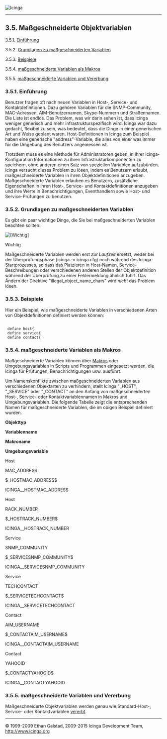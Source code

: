  ![Icinga](../images/logofullsize.png "Icinga") 

* * * * *

3.5. Maßgeschneiderte Objektvariablen
-------------------------------------

3.5.1. [Einführung](customobjectvars.md#introduction)

3.5.2. [Grundlagen zu maßgeschneiderten
Variablen](customobjectvars.md#basicscustomvars)

3.5.3. [Beispiele](customobjectvars.md#examples)

3.5.4. [maßgeschneiderte Variablen als
Makros](customobjectvars.md#customvarsasmacros)

3.5.5. [maßgeschneiderte Variablen und
Vererbung](customobjectvars.md#inheritancecustomvars)

### 3.5.1. Einführung

Benutzer fragen oft nach neuen Variablen in Host-, Service- und
Kontaktdefinitionen. Dazu gehören Variablen für die SNMP-Community,
MAC-Adressen, AIM-Benutzernamen, Skype-Nummern und Straßennamen. Die
Liste ist endlos. Das Problem, was wir darin sehen ist, dass Icinga
weniger generisch und mehr infrastrukturspezifisch wird. Icinga war dazu
gedacht, flexibel zu sein, was bedeutet, dass die Dinge in einer
generischen Art und Weise geplant waren. Host-Definitionen in Icinga zum
Beispiel haben eine generische "address"-Variable, die alles von einer
was immer für die Umgebung des Benutzers angemessen ist.

Trotzdem muss es eine Methode für Administratoren geben, in ihrer
Icinga-Konfiguration Informationen zu ihren Infrastrukturkomponenten zu
speichern, ohne anderen einen Satz von speziellen Variablen aufzubürden.
Icinga versucht dieses Problem zu lösen, indem es Benutzern erlaubt,
maßgeschneiderte Variablen in ihren Objektdefinitionen anzugeben.
Maßgeschneiderte Variablen erlauben es Benutzern, zusätzliche
Eigenschaften in ihren Host-, Service- und Kontaktdefinitionen anzugeben
und ihre Werte in Benachrichtigungen, Eventhandlern sowie Host- und
Service-Prüfungen zu benutzen.

### 3.5.2. Grundlagen zu maßgeschneiderten Variablen

Es gibt ein paar wichtige Dinge, die Sie bei maßgeschneiderten Variablen
beachten sollten:





![[Wichtig]](../images/important.png)

Wichtig

Maßgeschneiderte Variablen werden erst *zur Laufzeit* ersetzt, weder bei
der Überprüfungsphase (icinga -v icinga.cfg) noch während des
Icinga-Startprozesses, so dass das Platzieren in Host-Namen,
Service-Beschreibungen oder verschiedenen anderen Stellen der
Objektdefinition während der Überprüfung zu einer Fehlermeldung ähnlich
führt. Das Ändern der Direktive "illegal\_object\_name\_chars" wird
*nicht* das Problem lösen.

### 3.5.3. Beispiele

Hier ein Beispiel, wie maßgeschneiderte Variablen in verschiedenen Arten
von Objektdefinitionen definiert werden können:

<pre><code>
 define host{
 define service{
 define contact{
</code></pre>

### 3.5.4. maßgeschneiderte Variablen als Makros

Maßgeschneiderte Variablen können über
[Makros](macros.md "5.2. Makros verstehen und wie sie arbeiten") oder
Umgebungsvariablen in Scripts und Programmen eingesetzt werden, die
Icinga für Prüfungen, Benachrichtigungen usw. ausführt.

Um Namenskonflikte zwischen maßgeschneiderten Variablen aus
verschiedenen Objektarten zu verhindern, stellt Icinga "\_HOST",
"\_SERVICE" oder "\_CONTACT" an den Anfang von maßgeschneiderten Host-,
Service- oder Kontaktvariablennamen in Makros und Umgebungsvariablen.
Die folgende Tabelle zeigt die entsprechenden Namen für maßgeschneiderte
Variablen, die im obigen Beispiel definiert wurden.

**Objekttyp**

**Variablenname**

**Makroname**

**Umgebungsvariable**

Host

MAC\_ADDRESS

\$\_HOSTMAC\_ADDRESS\$

ICINGA\_\_HOSTMAC\_ADDRESS

Host

RACK\_NUMBER

\$\_HOSTRACK\_NUMBER\$

ICINGA\_\_HOSTRACK\_NUMBER

Service

SNMP\_COMMUNITY

\$\_SERVICESNMP\_COMMUNITY\$

ICINGA\_\_SERVICESNMP\_COMMUNITY

Service

TECHCONTACT

\$\_SERVICETECHCONTACT\$

ICINGA\_\_SERVICETECHCONTACT

Contact

AIM\_USERNAME

\$\_CONTACTAIM\_USERNAME\$

ICINGA\_\_CONTACTAIM\_USERNAME

Contact

YAHOOID

\$\_CONTACTYAHOOID\$

ICINGA\_\_CONTACTYAHOOID

### 3.5.5. maßgeschneiderte Variablen und Vererbung

Maßgeschneiderte Objektvariablen werden genau wie Standard-Host-,
Service- oder Kontaktvariablen
[vererbt](objectinheritance.md "7.26. Objektvererbung").

* * * * *


© 1999-2009 Ethan Galstad, 2009-2015 Icinga Development Team,
http://www.icinga.org
